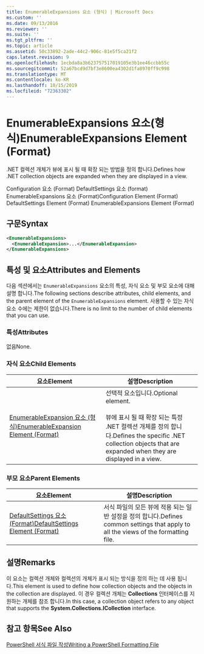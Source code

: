 ```yaml
---
title: EnumerableExpansions 요소 (형식) | Microsoft Docs
ms.custom: ''
ms.date: 09/13/2016
ms.reviewer: ''
ms.suite: ''
ms.tgt_pltfrm: ''
ms.topic: article
ms.assetid: 50c33892-2ade-44c2-906c-81e5f5ca21f2
caps.latest.revision: 9
ms.openlocfilehash: 1ecbda8a3b623757517019105e3b1ee46ccbb55c
ms.sourcegitcommit: 52a67bcd9d7bf3e8600ea4302d1fa8970ff9c998
ms.translationtype: MT
ms.contentlocale: ko-KR
ms.lasthandoff: 10/15/2019
ms.locfileid: "72363302"
---
```

# <a name="enumerableexpansions-element-format"></a><span data-ttu-id="59765-102">EnumerableExpansions 요소(형식)</span><span class="sxs-lookup"><span data-stu-id="59765-102">EnumerableExpansions Element (Format)</span></span>

<span data-ttu-id="59765-103">.NET 컬렉션 개체가 뷰에 표시 될 때 확장 되는 방법을 정의 합니다.</span><span class="sxs-lookup"><span data-stu-id="59765-103">Defines how .NET collection objects are expanded when they are displayed in a view.</span></span>

<span data-ttu-id="59765-104">Configuration 요소 (Format) DefaultSettings 요소 (format) EnumerableExpansions 요소 (Format)</span><span class="sxs-lookup"><span data-stu-id="59765-104">Configuration Element (Format) DefaultSettings Element (Format) EnumerableExpansions Element (Format)</span></span>

## <a name="syntax"></a><span data-ttu-id="59765-105">구문</span><span class="sxs-lookup"><span data-stu-id="59765-105">Syntax</span></span>

```xml
<EnumerableExpansions>
  <EnumerableExpansion>...</EnumerableExpansion>
</EnumerableExpansions>
```

## <a name="attributes-and-elements"></a><span data-ttu-id="59765-106">특성 및 요소</span><span class="sxs-lookup"><span data-stu-id="59765-106">Attributes and Elements</span></span>

<span data-ttu-id="59765-107">다음 섹션에서는 `EnumerableExpansions` 요소의 특성, 자식 요소 및 부모 요소에 대해 설명 합니다.</span><span class="sxs-lookup"><span data-stu-id="59765-107">The following sections describe attributes, child elements, and the parent element of the `EnumerableExpansions` element.</span></span> <span data-ttu-id="59765-108">사용할 수 있는 자식 요소 수에는 제한이 없습니다.</span><span class="sxs-lookup"><span data-stu-id="59765-108">There is no limit to the number of child elements that you can use.</span></span>

### <a name="attributes"></a><span data-ttu-id="59765-109">특성</span><span class="sxs-lookup"><span data-stu-id="59765-109">Attributes</span></span>

<span data-ttu-id="59765-110">없음</span><span class="sxs-lookup"><span data-stu-id="59765-110">None.</span></span>

### <a name="child-elements"></a><span data-ttu-id="59765-111">자식 요소</span><span class="sxs-lookup"><span data-stu-id="59765-111">Child Elements</span></span>

|<span data-ttu-id="59765-112">요소</span><span class="sxs-lookup"><span data-stu-id="59765-112">Element</span></span>|<span data-ttu-id="59765-113">설명</span><span class="sxs-lookup"><span data-stu-id="59765-113">Description</span></span>|
|-------------|-----------------|
|[<span data-ttu-id="59765-114">EnumerableExpansion 요소 (형식)</span><span class="sxs-lookup"><span data-stu-id="59765-114">EnumerableExpansion Element (Format)</span></span>](./enumerableexpansion-element-format.md)|<span data-ttu-id="59765-115">선택적 요소입니다.</span><span class="sxs-lookup"><span data-stu-id="59765-115">Optional element.</span></span><br /><br /> <span data-ttu-id="59765-116">뷰에 표시 될 때 확장 되는 특정 .NET 컬렉션 개체를 정의 합니다.</span><span class="sxs-lookup"><span data-stu-id="59765-116">Defines the specific .NET collection objects that are expanded when they are displayed in a view.</span></span>|

### <a name="parent-elements"></a><span data-ttu-id="59765-117">부모 요소</span><span class="sxs-lookup"><span data-stu-id="59765-117">Parent Elements</span></span>

|<span data-ttu-id="59765-118">요소</span><span class="sxs-lookup"><span data-stu-id="59765-118">Element</span></span>|<span data-ttu-id="59765-119">설명</span><span class="sxs-lookup"><span data-stu-id="59765-119">Description</span></span>|
|-------------|-----------------|
|[<span data-ttu-id="59765-120">DefaultSettings 요소 (Format)</span><span class="sxs-lookup"><span data-stu-id="59765-120">DefaultSettings Element (Format)</span></span>](./defaultsettings-element-format.md)|<span data-ttu-id="59765-121">서식 파일의 모든 뷰에 적용 되는 일반 설정을 정의 합니다.</span><span class="sxs-lookup"><span data-stu-id="59765-121">Defines common settings that apply to all the views of the formatting file.</span></span>|

## <a name="remarks"></a><span data-ttu-id="59765-122">설명</span><span class="sxs-lookup"><span data-stu-id="59765-122">Remarks</span></span>

<span data-ttu-id="59765-123">이 요소는 컬렉션 개체와 컬렉션의 개체가 표시 되는 방식을 정의 하는 데 사용 됩니다.</span><span class="sxs-lookup"><span data-stu-id="59765-123">This element is used to define how collection objects and the objects in the collection are displayed.</span></span> <span data-ttu-id="59765-124">이 경우 컬렉션 개체는 **Collections** 인터페이스를 지 원하는 개체를 참조 합니다.</span><span class="sxs-lookup"><span data-stu-id="59765-124">In this case, a collection object refers to any object that supports the  **System.Collections.ICollection** interface.</span></span>

## <a name="see-also"></a><span data-ttu-id="59765-125">참고 항목</span><span class="sxs-lookup"><span data-stu-id="59765-125">See Also</span></span>

[<span data-ttu-id="59765-126">PowerShell 서식 파일 작성</span><span class="sxs-lookup"><span data-stu-id="59765-126">Writing a PowerShell Formatting File</span></span>](./writing-a-powershell-formatting-file.md)

